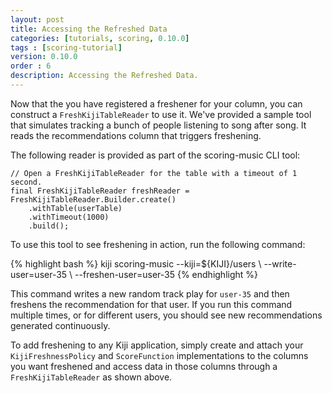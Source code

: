 ```yaml
---
layout: post
title: Accessing the Refreshed Data
categories: [tutorials, scoring, 0.10.0]
tags : [scoring-tutorial]
version: 0.10.0
order : 6
description: Accessing the Refreshed Data.
---
```

Now that the you have registered a freshener for your column, you can construct a
`FreshKijiTableReader` to use it. We've provided a sample tool that simulates tracking
a bunch of people listening to song after song. It reads the recommendations column that
triggers freshening.

The following reader is provided as part of the
scoring-music CLI tool:

    // Open a FreshKijiTableReader for the table with a timeout of 1 second.
    final FreshKijiTableReader freshReader = FreshKijiTableReader.Builder.create()
        .withTable(userTable)
        .withTimeout(1000)
        .build();

To use this tool to see freshening in action, run the following command:

<div class="userinput">
{% highlight bash %}
kiji scoring-music --kiji=${KIJI}/users \
--write-user=user-35 \
--freshen-user=user-35
{% endhighlight %}
</div>

This command writes a new random track play for `user-35` and then freshens the
recommendation for that user. If you run this command multiple times, or for different users,
you should see new recommendations generated continuously.

To add freshening to any Kiji application, simply create and attach your
`KijiFreshnessPolicy` and `ScoreFunction` implementations to the columns you want
freshened and access data in those columns through a `FreshKijiTableReader` as shown above.


